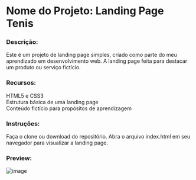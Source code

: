 <h1>Nome do Projeto: Landing Page Tenis</h1>

<h3>Descrição:</h3>
    Este é um projeto de landing page simples, criado como parte do meu aprendizado em desenvolvimento web.
    A landing page feita para destacar um produto ou serviço fictício.

<h3>Recursos:</h3>
    HTML5 e CSS3<br>
    Estrutura básica de uma landing page<br>
    Conteúdo fictício para propósitos de aprendizagem
    
<h3>Instruções:</h3>
    Faça o clone ou download do repositório.
    Abra o arquivo index.html em seu navegador para visualizar a landing page.

<h3>Preview:</h3>

![image](https://github.com/Jean-Barros-Duarte/0/assets/55865323/5da6a8e4-40fa-4aab-9228-991a84155e65)


